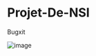 # Projet-De-NSI
Bugxit 

![image](https://github.com/Bugxit/Projet-De-NSI/assets/101186137/b433066e-e9b7-4e42-9ef3-54fd5ee2db62)
